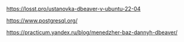 https://losst.pro/ustanovka-dbeaver-v-ubuntu-22-04

https://www.postgresql.org/

https://practicum.yandex.ru/blog/menedzher-baz-dannyh-dbeaver/